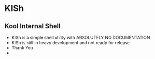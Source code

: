 # KISh
## Kool Internal Shell


- KISh is a simple shell utility with ABSOLUTELY NO DOCUMENTATION 
- KISh is still in heavy development and not ready for release
- Thank You
- 